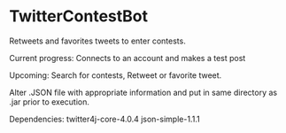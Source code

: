 # TwitterContestBot
Retweets and favorites tweets to enter contests.

Current progress: Connects to an account and makes a test post

Upcoming: Search for contests,
Retweet or favorite tweet.


Alter .JSON file with appropriate information and put in same directory as .jar prior to execution.


Dependencies:
  twitter4j-core-4.0.4
  json-simple-1.1.1
